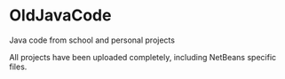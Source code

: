 # OldJavaCode

Java code from school and personal projects

All projects have been uploaded completely, including NetBeans specific files.
